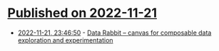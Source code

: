 # [Published on 2022-11-21](index.md)

* [2022-11-21, 23:46:50](https://news.ycombinator.com/item?id=33699844) - [Data Rabbit – canvas for composable data exploration and experimentation](https://datarabbit.com/#/welcome/down%20the%20hole%20we%20go)
